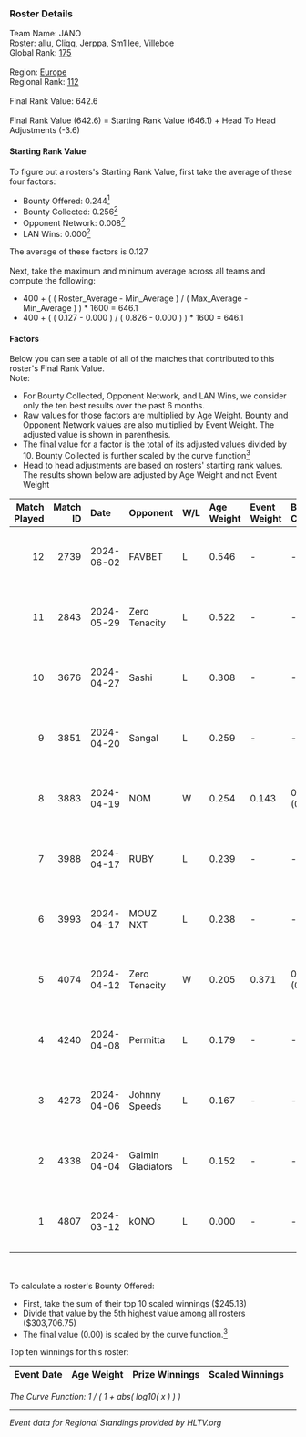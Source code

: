 ### Roster Details<br />
Team Name: JANO<br />
Roster: allu, Cliqq, Jerppa, Sm1llee, Villeboe<br />
Global Rank: [175](../../standings_global_2024_09_08.md)<br />
<br />
Region: [Europe]( ../../standings_europe_2024_09_08.md)<br />
Regional Rank: [112]( ../../standings_europe_2024_09_08.md)<br />
<br />
Final Rank Value:  642.6<br />
<br />
Final Rank Value (642.6) = Starting Rank Value (646.1) + Head To Head Adjustments (-3.6)<br />

#### Starting Rank Value<br />
To figure out a rosters's Starting Rank Value, first take the average of these four factors:<br />
- Bounty Offered: 0.244[<sup>1</sup>](#table2)
- Bounty Collected: 0.256[<sup>2</sup>](#table1)
- Opponent Network: 0.008[<sup>2</sup>](#table1)
- LAN Wins: 0.000[<sup>2</sup>](#table1)

The average of these factors is 0.127<br />
<br />
Next, take the maximum and minimum average across all teams and compute the following:<br />
- 400 + ( ( Roster_Average - Min_Average ) / ( Max_Average - Min_Average ) ) * 1600 = 646.1
- 400 + ( ( 0.127 - 0.000 ) / ( 0.826 - 0.000 ) ) * 1600 = 646.1


#### Factors<br />
Below you can see a table of all of the matches that contributed to this roster's Final Rank Value.<br />
Note:<br />

- For Bounty Collected, Opponent Network, and LAN Wins, we consider only the ten best results over the past 6 months.
- Raw values for those factors are multiplied by Age Weight. Bounty and Opponent Network values are also multiplied by Event Weight. The adjusted value is shown in parenthesis.
- The final value for a factor is the total of its adjusted values divided by 10. Bounty Collected is further scaled by the curve function[<sup>3</sup>](#curveFunction)
- Head to head adjustments are based on rosters' starting rank values. The results shown below are adjusted by Age Weight and not Event Weight
<span id="table1"></span><br />


| Match Played | Match ID | Date       | Opponent          | W/L | Age Weight | Event Weight | Bounty Collected | Opponent Network | LAN Wins  | H2H Adj. | Roster                                 |
| -: | -: | :- | :- | :- | :- | :- | :- | :- | :- | -: | :- |
|           12 |     2739 | 2024-06-02 | FAVBET            | L   | 0.546      | -            | -                | -                | -         |    -5.17 | allu, Cliqq, Jerppa, Sm1llee, Villeboe |
|           11 |     2843 | 2024-05-29 | Zero Tenacity     | L   | 0.522      | -            | -                | -                | -         |    -1.35 | allu, Cliqq, Jerppa, Sm1llee, Villeboe |
|           10 |     3676 | 2024-04-27 | Sashi             | L   | 0.308      | -            | -                | -                | -         |    -0.79 | allu, doto, Jerppa, juho, Sm1llee      |
|            9 |     3851 | 2024-04-20 | Sangal            | L   | 0.259      | -            | -                | -                | -         |    -0.20 | allu, doto, Jerppa, juho, Sm1llee      |
|            8 |     3883 | 2024-04-19 | NOM               | W   | 0.254      | 0.143        | 0.000 (0.000)    | 0.152 (0.005)    | 0 (0.000) |     2.89 | allu, doto, Jerppa, juho, Sm1llee      |
|            7 |     3988 | 2024-04-17 | RUBY              | L   | 0.239      | -            | -                | -                | -         |    -1.63 | allu, doto, Jerppa, juho, Sm1llee      |
|            6 |     3993 | 2024-04-17 | MOUZ NXT          | L   | 0.238      | -            | -                | -                | -         |    -1.02 | allu, doto, Jerppa, juho, Sm1llee      |
|            5 |     4074 | 2024-04-12 | Zero Tenacity     | W   | 0.205      | 0.371        | 0.163 (0.012)    | 1.000 (0.076)    | 0 (0.000) |     5.85 | allu, doto, Jerppa, juho, Sm1llee      |
|            4 |     4240 | 2024-04-08 | Permitta          | L   | 0.179      | -            | -                | -                | -         |    -0.90 | allu, doto, Jerppa, juho, Sm1llee      |
|            3 |     4273 | 2024-04-06 | Johnny Speeds     | L   | 0.167      | -            | -                | -                | -         |    -0.31 | allu, doto, Jerppa, juho, Sm1llee      |
|            2 |     4338 | 2024-04-04 | Gaimin Gladiators | L   | 0.152      | -            | -                | -                | -         |    -0.95 | allu, doto, Jerppa, juho, Sm1llee      |
|            1 |     4807 | 2024-03-12 | kONO              | L   | 0.000      | -            | -                | -                | -         |    -0.00 | allu, doto, Jelo, Jerppa, Sm1llee      |

<br />
<span id="table2"></span><br />
To calculate a roster's Bounty Offered:<br />

- First, take the sum of their top 10 scaled winnings ($245.13)
- Divide that value by the 5th highest value among all rosters ($303,706.75)
- The final value (0.00) is scaled by the curve function.[<sup>3</sup>](#curveFunction)

Top ten winnings for this roster:<br />

| Event Date | Age Weight | Prize Winnings | Scaled Winnings |
| :- | -: | :- | :- |


<span id="curveFunction"></span>_The Curve Function: 1 / ( 1 + abs( log10( x ) ) )_<br />

---
_Event data for Regional Standings provided by HLTV.org_<br />
